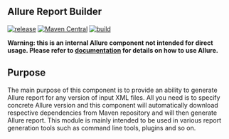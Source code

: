 ## Allure Report Builder

[![release](http://github-release-version.herokuapp.com/github/allure-framework/allure-report-builder/release.svg?style=flat)](https://github.com/allure-framework/allure-report-builder/releases/latest) [![Maven Central](https://maven-badges.herokuapp.com/maven-central/ru.yandex.qatools.allure/allure-report-builder/badge.svg?style=flat)](https://maven-badges.herokuapp.com/maven-central/ru.yandex.qatools.allure/allure-report-builder)
[![build](https://img.shields.io/teamcity/http/teamcity.qatools.ru/s/allure_report_builder_master_deploy.svg?style=flat)](http://teamcity.qatools.ru/viewType.html?buildTypeId=allure_report_builder_master_deploy&guest=1)

**Warning: this is an internal Allure component not intended for direct usage. Please refer to [documentation](https://github.com/allure-framework/allure-core/wiki) for details on how to use Allure.**

## Purpose
The main purpose of this component is to provide an ability to generate Allure report for any version of input XML files. All you need is to specify concrete Allure version and this component will automatically download respective dependencies from Maven repository and will then generate Allure report. This module is mainly intended to be used in various report generation tools such as command line tools, plugins and so on.
